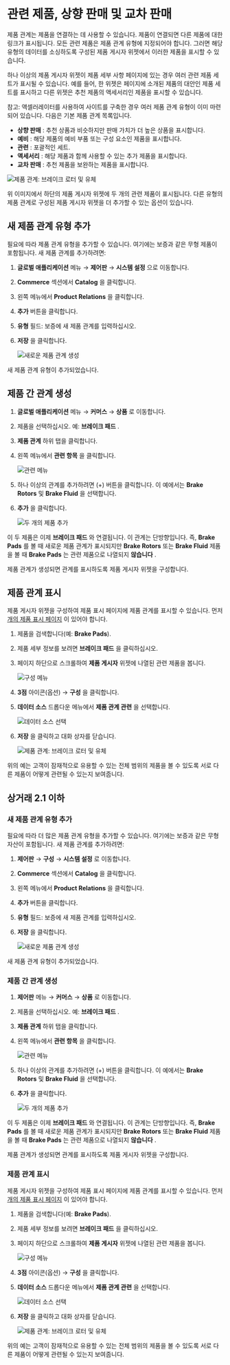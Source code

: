 # 관련 제품, 상향 판매 및 교차 판매

제품 관계는 제품을 연결하는 데 사용할 수 있습니다. 제품이 연결되면 다른 제품에 대한 링크가 표시됩니다. 모든 관련 제품은 제품 관계 유형에 지정되어야 합니다. 그러면 해당 유형의 데이터를 소싱하도록 구성된 제품 게시자 위젯에서 이러한 제품을 표시할 수 있습니다.

하나 이상의 제품 게시자 위젯이 제품 세부 사항 페이지에 있는 경우 여러 관련 제품 세트가 표시될 수 있습니다. 예를 들어, 한 위젯은 페이지에 소개된 제품의 대안인 제품 세트를 표시하고 다른 위젯은 추천 제품의 액세서리인 제품을 표시할 수 있습니다.

참고: 액셀러레이터를 사용하여 사이트를 구축한 경우 여러 제품 관계 유형이 이미 마련되어 있습니다. 다음은 기본 제품 관계 목록입니다.

* **상향 판매** : 추천 상품과 비슷하지만 판매 가치가 더 높은 상품을 표시합니다.
* **예비** : 해당 제품의 예비 부품 또는 구성 요소인 제품을 표시합니다.
* **관련** : 포괄적인 세트.
* **액세서리** : 해당 제품과 함께 사용할 수 있는 추가 제품을 표시합니다.
* **교차 판매** : 추천 제품을 보완하는 제품을 표시합니다.

![제품 관계: 브레이크 로터 및 유체](./related-products-up-sells-and-cross-sells/images/05.png)

위 이미지에서 하단의 제품 게시자 위젯에 두 개의 관련 제품이 표시됩니다. 다른 유형의 제품 관계로 구성된 제품 게시자 위젯을 더 추가할 수 있는 옵션이 있습니다.

## 새 제품 관계 유형 추가

필요에 따라 제품 관계 유형을 추가할 수 있습니다. 여기에는 보증과 같은 무형 제품이 포함됩니다. 새 제품 관계를 추가하려면:

1. **글로벌 애플리케이션** 메뉴 → **제어판** → **시스템 설정** 으로 이동합니다.
1. **Commerce** 섹션에서 **Catalog** 을 클릭합니다.
1. 왼쪽 메뉴에서 **Product Relations** 을 클릭합니다.
1. **추가** 버튼을 클릭합니다.
1. **유형** 필드: 보증에 새 제품 관계를 입력하십시오.
1. **저장** 을 클릭합니다.

    ![새로운 제품 관계 생성](./related-products-up-sells-and-cross-sells/images/01.png)

새 제품 관계 유형이 추가되었습니다.

## 제품 간 관계 생성

1. **글로벌 애플리케이션** 메뉴 → **커머스** → **상품** 로 이동합니다.
1. 제품을 선택하십시오. 예: **브레이크 패드** .
1. **제품 관계** 하위 탭을 클릭합니다.
1. 왼쪽 메뉴에서 **관련 항목** 을 클릭합니다.

    ![관련 메뉴](./related-products-up-sells-and-cross-sells/images/02.png)

1. 하나 이상의 관계를 추가하려면 (+) 버튼을 클릭합니다. 이 예에서는 **Brake Rotors** 및 **Brake Fluid** 을 선택합니다.
1. **추가** 을 클릭합니다.

    ![두 개의 제품 추가](./related-products-up-sells-and-cross-sells/images/04.png)

이 두 제품은 이제 **브레이크 패드** 와 연결됩니다. 이 관계는 단방향입니다. 즉, **Brake Pads** 를 볼 때 새로운 제품 관계가 표시되지만 **Brake Rotors** 또는 **Brake Fluid** 제품을 볼 때 **Brake Pads** 는 관련 제품으로 나열되지 **않습니다** .

제품 관계가 생성되면 관계를 표시하도록 제품 게시자 위젯을 구성합니다.

## 제품 관계 표시

제품 게시자 위젯을 구성하여 제품 표시 페이지에 제품 관계를 표시할 수 있습니다. 먼저 [개의 제품 표시 페이지](https://help.liferay.com/hc/ko/articles/360017870292-Displaying-Product-Pages-) 이 있어야 합니다.

1. 제품을 검색합니다(예: **Brake Pads**).
1. 제품 세부 정보를 보려면 **브레이크 패드** 을 클릭하십시오.
1. 페이지 하단으로 스크롤하여 **제품 게시자** 위젯에 나열된 관련 제품을 봅니다.

   ![구성 메뉴](./related-products-up-sells-and-cross-sells/images/06.png)

1. **3점** 아이콘(옵션) → **구성** 을 클릭합니다.
1. **데이터 소스** 드롭다운 메뉴에서 **제품 관계 관련** 을 선택합니다.

    ![데이터 소스 선택](./related-products-up-sells-and-cross-sells/images/03.png)

1. **저장** 을 클릭하고 대화 상자를 닫습니다.

    ![제품 관계: 브레이크 로터 및 유체](./related-products-up-sells-and-cross-sells/images/05.png)

위의 예는 고객이 잠재적으로 유용할 수 있는 전체 범위의 제품을 볼 수 있도록 서로 다른 제품이 어떻게 관련될 수 있는지 보여줍니다.

## 상거래 2.1 이하

### 새 제품 관계 유형 추가

필요에 따라 더 많은 제품 관계 유형을 추가할 수 있습니다. 여기에는 보증과 같은 무형 자산이 포함됩니다. 새 제품 관계를 추가하려면:

1. **제어판** → **구성** → **시스템 설정** 로 이동합니다.
1. **Commerce** 섹션에서 **Catalog** 을 클릭합니다.
1. 왼쪽 메뉴에서 **Product Relations** 을 클릭합니다.
1. **추가** 버튼을 클릭합니다.
1. **유형** 필드: 보증에 새 제품 관계를 입력하십시오.
1. **저장** 을 클릭합니다.

    ![새로운 제품 관계 생성](./related-products-up-sells-and-cross-sells/images/01.png)

새 제품 관계 유형이 추가되었습니다.

### 제품 간 관계 생성

1. **제어판** 메뉴 → **커머스** → **상품** 로 이동합니다.
1. 제품을 선택하십시오. 예: **브레이크 패드** .
1. **제품 관계** 하위 탭을 클릭합니다.
1. 왼쪽 메뉴에서 **관련 항목** 을 클릭합니다.

    ![관련 메뉴](./related-products-up-sells-and-cross-sells/images/02.png)

1. 하나 이상의 관계를 추가하려면 (+) 버튼을 클릭합니다. 이 예에서는 **Brake Rotors** 및 **Brake Fluid** 을 선택합니다.
1. **추가** 을 클릭합니다.

    ![두 개의 제품 추가](./related-products-up-sells-and-cross-sells/images/04.png)

이 두 제품은 이제 **브레이크 패드** 와 연결됩니다. 이 관계는 단방향입니다. 즉, **Brake Pads** 를 볼 때 새로운 제품 관계가 표시되지만 **Brake Rotors** 또는 **Brake Fluid** 제품을 볼 때 **Brake Pads** 는 관련 제품으로 나열되지 **않습니다** .

제품 관계가 생성되면 관계를 표시하도록 제품 게시자 위젯을 구성합니다.

### 제품 관계 표시

제품 게시자 위젯을 구성하여 제품 표시 페이지에 제품 관계를 표시할 수 있습니다. 먼저 [개의 제품 표시 페이지](https://help.liferay.com/hc/ko/articles/360017870292-Displaying-Product-Pages-) 이 있어야 합니다.

1. 제품을 검색합니다(예: **Brake Pads**).
1. 제품 세부 정보를 보려면 **브레이크 패드** 을 클릭하십시오.
1. 페이지 하단으로 스크롤하여 **제품 게시자** 위젯에 나열된 관련 제품을 봅니다.

   ![구성 메뉴](./related-products-up-sells-and-cross-sells/images/06.png)

1. **3점** 아이콘(옵션) → **구성** 을 클릭합니다.
1. **데이터 소스** 드롭다운 메뉴에서 **제품 관계 관련** 을 선택합니다.

    ![데이터 소스 선택](./related-products-up-sells-and-cross-sells/images/03.png)

1. **저장** 을 클릭하고 대화 상자를 닫습니다.

    ![제품 관계: 브레이크 로터 및 유체](./related-products-up-sells-and-cross-sells/images/05.png)

위의 예는 고객이 잠재적으로 유용할 수 있는 전체 범위의 제품을 볼 수 있도록 서로 다른 제품이 어떻게 관련될 수 있는지 보여줍니다.
